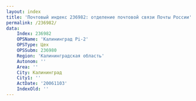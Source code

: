 ```yaml
---
layout: index
title: 'Почтовый индекс 236982: отделение почтовой связи Почты России'
permalink: /236982/
data:
    Index: 236982
    OPSName: 'Калининград Pi-2'
    OPSType: Цех
    OPSSubm: 236980
    Region: 'Калининградская область'
    Autonom: ''
    Area: ''
    City: Калининград
    City1: ''
    ActDate: '20061103'
    IndexOld: ''
---
```

